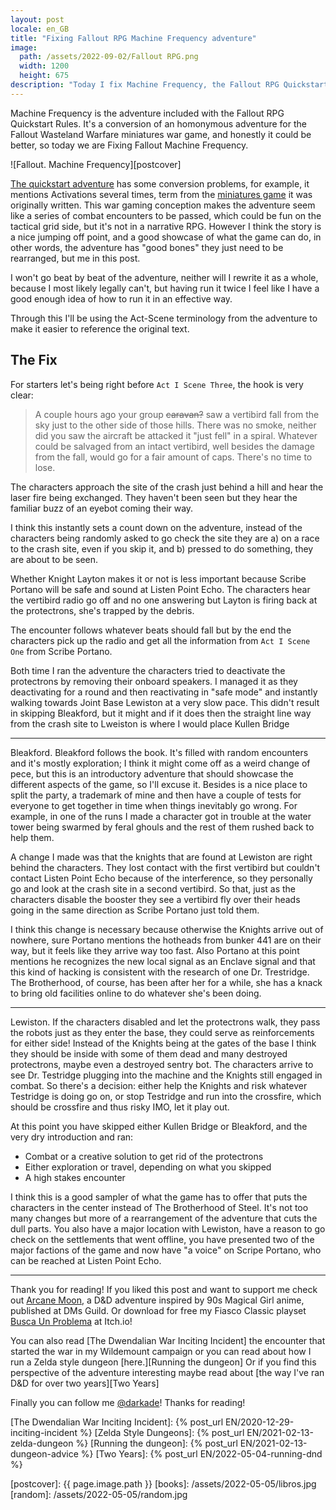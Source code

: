 ```yaml
---
layout: post
locale: en_GB
title: "Fixing Fallout RPG Machine Frequency adventure"
image:
  path: /assets/2022-09-02/Fallout RPG.png
  width: 1200
  height: 675
description: "Today I fix Machine Frequency, the Fallout RPG Quickstart included adventure."
---
```


<!--INTRO-->
Machine Frequency is the adventure included with the Fallout RPG Quickstart Rules. It's a conversion of an homonymous adventure for the Fallout Wasteland Warfare miniatures war game, and honestly it could be better, so today we are Fixing Fallout Machine Frequency.

![Fallout. Machine Frequency][postcover]

<!--more-->

[The quickstart adventure][Fallout RPG Quickstart] has some conversion problems, for example, it mentions Activations several times,  term from the [miniatures game][Fallout Wasteland Warfare] it was originally written. This war gaming conception makes the adventure seem like a series of combat encounters to be passed, which could be fun on the tactical grid side, but it's not in a narrative RPG. However I think the story is a nice jumping off point, and a good showcase of what the game can do, in other words, the adventure has "good bones" they just need to be rearranged, but me in this post.

<!--ABSTRACT-->

I won't go beat by beat of the adventure, neither will I rewrite it as a whole, because I most likely legally can't, but having run it twice I feel like I have a good enough idea of how to run it in an effective way.

Through this I'll be using the Act-Scene terminology from the adventure to make it easier to reference the original text.

## The Fix

For starters let's being right before `Act I Scene Three`, the hook is very clear:

> A couple hours ago your group ~~caravan?~~ saw a vertibird fall from the sky just to the other side of those hills. There was no smoke, neither did you saw the aircraft be attacked it "just fell" in a spiral. Whatever could be salvaged from an intact vertibird, well besides the damage from the fall, would go for a fair amount of caps. There's no time to lose.

The characters approach the site of the crash just behind a hill and hear the laser fire being exchanged. They haven't been seen but they hear the familiar buzz of an eyebot coming their way.

I think this instantly sets a count down on the adventure, instead of the characters being randomly asked to go check the site they are a) on a race to the crash site, even if you skip it, and b) pressed to do something, they are about to be seen.

Whether Knight Layton makes it or not is less important because Scribe Portano will be safe and sound at Listen Point Echo. The characters hear the vertibird radio go off and no one answering but Layton is firing back at the protectrons, she's trapped by the debris.

The encounter follows whatever beats should fall but by the end the characters pick up the radio and get all the information from `Act I Scene One` from Scribe Portano.

Both time I ran the adventure the characters tried to deactivate the protectrons by removing their onboard speakers. I managed it as they deactivating for a round and then reactivating in "safe mode" and instantly walking towards Joint Base Lewiston at a very slow pace. This didn't result in skipping Bleakford, but it might and if it does then the straight line way from the crash site to Lweiston is where I would place Kullen Bridge

---

Bleakford. Bleakford follows the book. It's filled with random encounters and it's mostly exploration; I think it might come off as a weird change of pece, but this is an introductory adventure that should showcase the different aspects of the game, so I'll excuse it. Besides is a nice place to split the party, a trademark of mine and then have a couple of tests for everyone to get together in time when things inevitably go wrong. For example, in one of the runs I made a character got in trouble at the water tower being swarmed by feral ghouls and the rest of them rushed back to help them.

A change I made was that the knights that are found at Lewiston are right behind the characters. They lost contact with the first vertibird but couldn't contact Listen Point Echo because of the interference, so they personally go and look at the crash site in a second vertibird. So that, just as the characters disable the booster they see a vertibird fly over their heads going in the same direction as Scribe Portano just told them.

I think this change is necessary because otherwise the Knights arrive out of nowhere, sure Portano mentions the hotheads from bunker 441 are on their way, but it feels like they arrive way too fast. Also Portano at this point mentions he recognizes the new local signal as an Enclave signal and that this kind of hacking is consistent with the research of one Dr. Trestridge. The Brotherhood, of course, has been after her for a while, she has a knack to bring old facilities online to do whatever she's been doing.

---

Lewiston. If the characters disabled and let the protectrons walk, they pass the robots just as they enter the base, they could serve as reinforcements for either side! Instead of the Knights being at the gates of the base I think they should be inside with some of them dead and many destroyed protectrons, maybe even a destroyed sentry bot. The characters arrive to see Dr. Testridge plugging into the machine and the Knights still engaged in combat. So there's a decision: either help the Knights and risk whatever Testridge is doing go on, or stop Testridge and run into the crossfire, which should be crossfire and thus risky IMO, let it play out.

At this point you have skipped either Kullen Bridge or Bleakford, and the very dry introduction and ran:
- Combat or a creative solution to get rid of the protectrons
- Either exploration or travel, depending on what you skipped
- A high stakes encounter

I think this is a good sampler of what the game has to offer that puts the characters in the center instead of The Brotherhood of Steel. It's not too many changes but more of a rearrangement of the adventure that cuts the dull parts. You also have a major location with Lewiston, have a reason to go check on the settlements that went offline, you have presented two of the major factions of the game and now have "a voice" on Scripe Portano, who can be reached at Listen Point Echo.

---
<!--OUTRO-->
Thank you for reading! If you liked this post and want to support me check out [Arcane Moon], a D&D adventure inspired by 90s Magical Girl anime, published at DMs Guild. Or download for free my Fiasco Classic playset [Busca Un Problema] at Itch.io!

You can also read [The Dwendalian War Inciting Incident] the encounter that started the war in my Wildemount campaign or you can read about how I run a Zelda style dungeon [here.][Running the dungeon] Or if you find this perspective of the adventure interesting maybe read about [the way I've ran D&D for over two years][Two Years]

Finally you can follow me [@darkade]! Thanks for reading!

<!--Custom CSS-->


<!--Internal-Links-->
[The Dwendalian War Inciting Incident]: {% post_url EN/2020-12-29-inciting-incident %}
[Zelda Style Dungeons]: {% post_url EN/2021-02-13-zelda-dungeon %}
[Running the dungeon]: {% post_url EN/2021-02-13-dungeon-advice %}
[Two Years]: {% post_url EN/2022-05-04-running-dnd %}

<!--Self Promo-->
[@darkade]: https://dice.camp/@darkade
[#WarlockPixieland]: https://twitter.com/search?q=(%23warlockpixieland)&f=live
[Arcane Moon]: https://bit.ly/ArcaneMoon
[Busca Un Problema]: https://bit.ly/BuscaUnProblema
<!--Images-->

[postcover]: {{ page.image.path }}
[books]: /assets/2022-05-05/libros.jpg
[random]: /assets/2022-05-05/random.jpg

<!--Credits-->

<!--External-Links-->
[Fallout Wasteland Warfare]: https://www.drivethrurpg.com/product/237125/Fallout-Wasteland-Warfare--Rules-of-Play?affiliate_id=435266
[Fallout RPG Quickstart]: https://www.drivethrurpg.com/product/399936/Fallout-The-Roleplaying-Game--Quickstart-Guide--PDF?affiliate_id=435266
